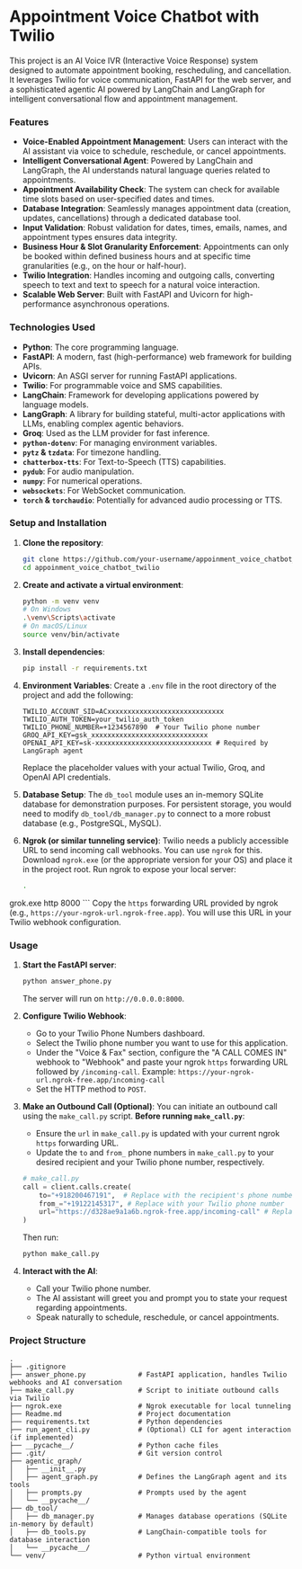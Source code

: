 # Appointment Voice Chatbot with Twilio

This project is an AI Voice IVR (Interactive Voice Response) system designed to automate appointment booking, rescheduling, and cancellation. It leverages Twilio for voice communication, FastAPI for the web server, and a sophisticated agentic AI powered by LangChain and LangGraph for intelligent conversational flow and appointment management.

### Features

*   **Voice-Enabled Appointment Management**: Users can interact with the AI assistant via voice to schedule, reschedule, or cancel appointments.
*   **Intelligent Conversational Agent**: Powered by LangChain and LangGraph, the AI understands natural language queries related to appointments.
*   **Appointment Availability Check**: The system can check for available time slots based on user-specified dates and times.
*   **Database Integration**: Seamlessly manages appointment data (creation, updates, cancellations) through a dedicated database tool.
*   **Input Validation**: Robust validation for dates, times, emails, names, and appointment types ensures data integrity.
*   **Business Hour & Slot Granularity Enforcement**: Appointments can only be booked within defined business hours and at specific time granularities (e.g., on the hour or half-hour).
*   **Twilio Integration**: Handles incoming and outgoing calls, converting speech to text and text to speech for a natural voice interaction.
*   **Scalable Web Server**: Built with FastAPI and Uvicorn for high-performance asynchronous operations.

### Technologies Used

*   **Python**: The core programming language.
*   **FastAPI**: A modern, fast (high-performance) web framework for building APIs.
*   **Uvicorn**: An ASGI server for running FastAPI applications.
*   **Twilio**: For programmable voice and SMS capabilities.
*   **LangChain**: Framework for developing applications powered by language models.
*   **LangGraph**: A library for building stateful, multi-actor applications with LLMs, enabling complex agentic behaviors.
*   **Groq**: Used as the LLM provider for fast inference.
*   **`python-dotenv`**: For managing environment variables.
*   **`pytz` & `tzdata`**: For timezone handling.
*   **`chatterbox-tts`**: For Text-to-Speech (TTS) capabilities.
*   **`pydub`**: For audio manipulation.
*   **`numpy`**: For numerical operations.
*   **`websockets`**: For WebSocket communication.
*   **`torch` & `torchaudio`**: Potentially for advanced audio processing or TTS.

### Setup and Installation

1.  **Clone the repository**:
    ```bash
    git clone https://github.com/your-username/appoinment_voice_chatbot_twilio.git
    cd appoinment_voice_chatbot_twilio
    ```

2.  **Create and activate a virtual environment**:
    ```bash
    python -m venv venv
    # On Windows
    .\venv\Scripts\activate
    # On macOS/Linux
    source venv/bin/activate
    ```

3.  **Install dependencies**:
    ```bash
    pip install -r requirements.txt
    ```

4.  **Environment Variables**:
    Create a `.env` file in the root directory of the project and add the following:
    ```
    TWILIO_ACCOUNT_SID=ACxxxxxxxxxxxxxxxxxxxxxxxxxxxxx
    TWILIO_AUTH_TOKEN=your_twilio_auth_token
    TWILIO_PHONE_NUMBER=+1234567890  # Your Twilio phone number
    GROQ_API_KEY=gsk_xxxxxxxxxxxxxxxxxxxxxxxxxxxxx
    OPENAI_API_KEY=sk-xxxxxxxxxxxxxxxxxxxxxxxxxxxxx # Required by LangGraph agent
    ```
    Replace the placeholder values with your actual Twilio, Groq, and OpenAI API credentials.

5.  **Database Setup**:
    The `db_tool` module uses an in-memory SQLite database for demonstration purposes. For persistent storage, you would need to modify `db_tool/db_manager.py` to connect to a more robust database (e.g., PostgreSQL, MySQL).

6.  **Ngrok (or similar tunneling service)**:
    Twilio needs a publicly accessible URL to send incoming call webhooks. You can use `ngrok` for this.
    Download `ngrok.exe` (or the appropriate version for your OS) and place it in the project root.
    Run ngrok to expose your local server:
    ```bash
    .
grok.exe http 8000
    ```
    Copy the `https` forwarding URL provided by ngrok (e.g., `https://your-ngrok-url.ngrok-free.app`). You will use this URL in your Twilio webhook configuration.

### Usage

1.  **Start the FastAPI server**:
    ```bash
    python answer_phone.py
    ```
    The server will run on `http://0.0.0.0:8000`.

2.  **Configure Twilio Webhook**:
    *   Go to your Twilio Phone Numbers dashboard.
    *   Select the Twilio phone number you want to use for this application.
    *   Under the "Voice & Fax" section, configure the "A CALL COMES IN" webhook to "Webhook" and paste your ngrok `https` forwarding URL followed by `/incoming-call`.
        Example: `https://your-ngrok-url.ngrok-free.app/incoming-call`
    *   Set the HTTP method to `POST`.

3.  **Make an Outbound Call (Optional)**:
    You can initiate an outbound call using the `make_call.py` script.
    **Before running `make_call.py`**:
    *   Ensure the `url` in `make_call.py` is updated with your current ngrok `https` forwarding URL.
    *   Update the `to` and `from_` phone numbers in `make_call.py` to your desired recipient and your Twilio phone number, respectively.
    ```python
    # make_call.py
    call = client.calls.create(
        to="+918200467191",  # Replace with the recipient's phone number
        from_="+19122145317", # Replace with your Twilio phone number
        url="https://d328ae9a1a6b.ngrok-free.app/incoming-call" # Replace with your ngrok URL
    )
    ```
    Then run:
    ```bash
    python make_call.py
    ```

4.  **Interact with the AI**:
    *   Call your Twilio phone number.
    *   The AI assistant will greet you and prompt you to state your request regarding appointments.
    *   Speak naturally to schedule, reschedule, or cancel appointments.

### Project Structure

```
.
├── .gitignore
├── answer_phone.py             # FastAPI application, handles Twilio webhooks and AI conversation
├── make_call.py                # Script to initiate outbound calls via Twilio
├── ngrok.exe                   # Ngrok executable for local tunneling
├── Readme.md                   # Project documentation
├── requirements.txt            # Python dependencies
├── run_agent_cli.py            # (Optional) CLI for agent interaction (if implemented)
├── __pycache__/                # Python cache files
├── .git/                       # Git version control
├── agentic_graph/
│   ├── __init__.py
│   ├── agent_graph.py          # Defines the LangGraph agent and its tools
│   ├── prompts.py              # Prompts used by the agent
│   └── __pycache__/
├── db_tool/
│   ├── db_manager.py           # Manages database operations (SQLite in-memory by default)
│   ├── db_tools.py             # LangChain-compatible tools for database interaction
│   └── __pycache__/
└── venv/                       # Python virtual environment

```

